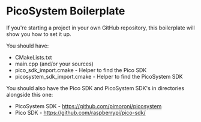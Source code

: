 # PicoSystem Boilerplate

If you're starting a project in your own GitHub repository, this boilerplate will show you how to set it up.

You should have:

- CMakeLists.txt
- main.cpp (and/or your sources)
- pico_sdk_import.cmake - Helper to find the Pico SDK
- picosystem_sdk_import.cmake  - Helper to find the PicoSystem SDK


You should also have the Pico SDK and PicoSystem SDK's in directories alongside this one:

- PicoSystem SDK - https://github.com/pimoroni/picosystem
- Pico SDK - https://github.com/raspberrypi/pico-sdk/

